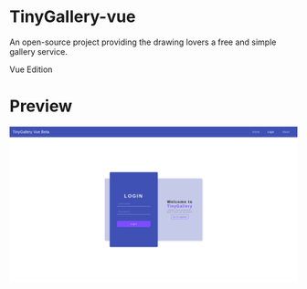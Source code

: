 # TinyGallery-vue

An open-source project providing the drawing lovers a free and simple gallery service.

Vue Edition


# Preview

![](./Screenshot%202023-02-11%20at%2022-49-50%20Vite%20App.png)